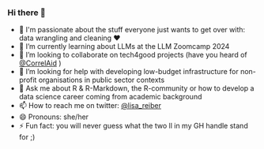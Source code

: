 ### Hi there 👋

- 🔭 I'm passionate about the stuff everyone just wants to get over with: data wrangling and cleaning :heart:
- 🌱 I’m currently learning about LLMs at the LLM Zoomcamp 2024
- 👯 I’m looking to collaborate on tech4good projects (have you heard of [@CorrelAid](https://github.com/CorrelAid)
)
- 🤔 I’m looking for help with developing low-budget infrastructure for non-profit organisations in public sector contexts
- 💬 Ask me about R & R-Markdown, the R-community or how to develop a data science career coming from academic background
- 📫 How to reach me on twitter: [@lisa_reiber](https://twitter.com/lisa_reiber)
- 😄 Pronouns: she/her
- ⚡ Fun fact: you will never guess what the two ll in my GH handle stand for ;)

